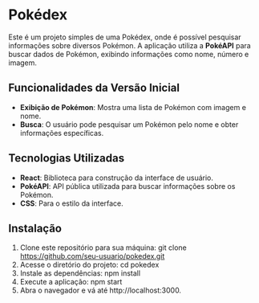 # Pokédex

Este é um projeto simples de uma Pokédex, onde é possível pesquisar informações sobre diversos Pokémon. A aplicação utiliza a **PokéAPI** para buscar dados de Pokémon, exibindo informações como nome, número e imagem.

## Funcionalidades da Versão Inicial
- **Exibição de Pokémon**: Mostra uma lista de Pokémon com imagem e nome.
- **Busca**: O usuário pode pesquisar um Pokémon pelo nome e obter informações específicas.

## Tecnologias Utilizadas
- **React**: Biblioteca para construção da interface de usuário.
- **PokéAPI**: API pública utilizada para buscar informações sobre os Pokémon.
- **CSS**: Para o estilo da interface.

## Instalação

1. Clone este repositório para sua máquina:
   git clone https://github.com/seu-usuario/pokedex.git
2. Acesse o diretório do projeto:
    cd pokedex
3. Instale as dependências:
    npm install
4. Execute a aplicação:
    npm start
5. Abra o navegador e vá até http://localhost:3000.